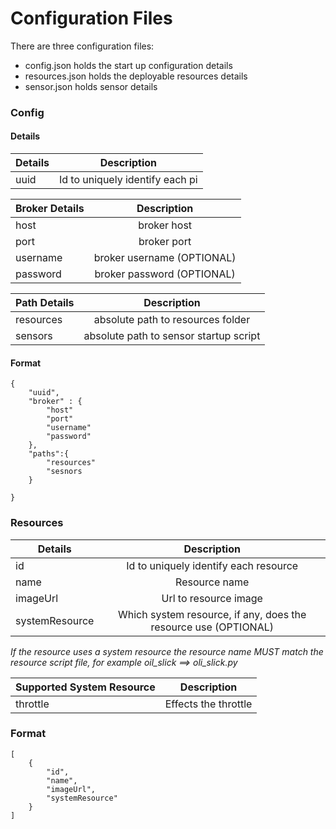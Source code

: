 # Configuration Files

There are three configuration files: 

- config.json holds the start up configuration details
- resources.json holds the deployable resources details
- sensor.json holds sensor details


### Config

#### Details

| Details     | Description  |
| ----------- |:-------------:|
| uuid        | Id to uniquely identify each pi |


| Broker Details     | Description  |
| ----------- |:-------------:|
| host        | broker host |
| port        | broker port |
| username    | broker username (OPTIONAL) |
| password    | broker password (OPTIONAL) |

| Path Details     | Description  |
| ----------- |:-------------:|
| resources   | absolute path to resources folder |
| sensors     | absolute path to sensor startup script |

#### Format

```
{
    "uuid",
    "broker" : {
        "host"
        "port"
        "username"
        "password"
    },
    "paths":{
        "resources"
        "sesnors
    }

}
```

### Resources

| Details     | Description  |
| ----------- |:-------------:|
| id          | Id to uniquely identify each resource |
| name        | Resource name |
| imageUrl    | Url to resource image |
| systemResource | Which system resource, if any, does the resource use (OPTIONAL)|

*If the resource uses a system resource the resource name MUST match the resource script file, for example oil_slick ==> oli_slick.py*  

| Supported System Resource     | Description  |
| ----------- |:-------------:|
| throttle         | Effects the throttle |


### Format

```
[
    {
        "id",
        "name",
        "imageUrl",
        "systemResource"
    }
]
```

